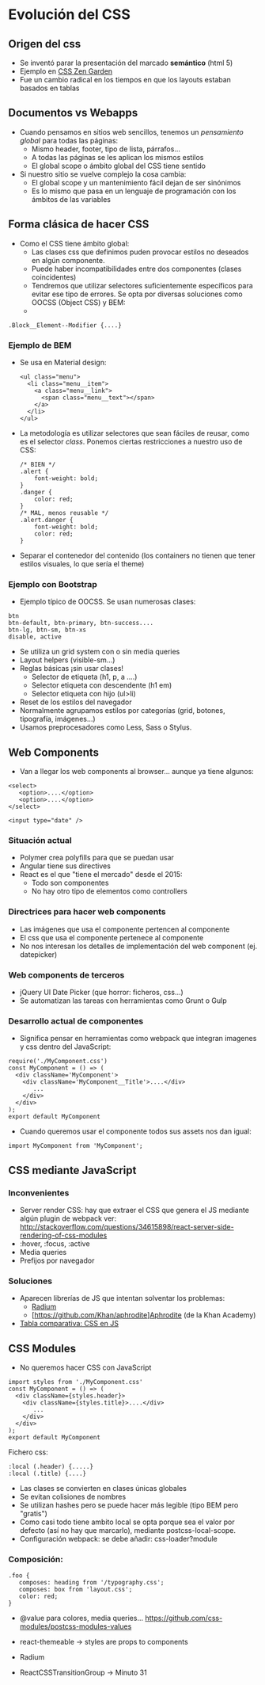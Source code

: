 # Evolución del CSS



## Origen del css

- Se inventó parar la presentación del marcado **semántico** (html 5)
- Ejemplo en [CSS Zen Garden](http://www.csszengarden.com/)
- Fue un cambio radical en los tiempos en que los layouts estaban basados en tablas


## Documentos vs Webapps
- Cuando pensamos en sitios web sencillos, tenemos un *pensamiento global* para todas las páginas:
    - Mismo header, footer, tipo de lista, párrafos...
    - A todas las páginas se les aplican los mismos estilos
    - El global scope o ámbito global del CSS tiene sentido
- Si nuestro sitio se vuelve complejo la cosa cambia:
    - El global scope y un mantenimiento fácil dejan de ser sinónimos
    - Es lo mismo que pasa en un lenguaje de programación con los ámbitos de las variables


## Forma clásica de hacer CSS
- Como el CSS tiene ámbito global: 
  - Las clases css que definimos puden provocar estilos no deseados en algún componente.
  - Puede haber incompatibilidades entre dos componentes (clases coincidentes)
  - Tendremos que utilizar selectores suficientemente específicos para evitar ese tipo de errores. Se opta por diversas soluciones como OOCSS (Object CSS) y BEM:
  - 
```
.Block__Element--Modifier {....}
```


### Ejemplo de BEM
- Se usa en Material design:

    ```
    <ul class="menu">
      <li class="menu__item">
        <a class="menu__link">
          <span class="menu__text"></span>
        </a>
      </li>
    </ul>
    ```


- La metodología es utilizar selectores que sean fáciles de reusar, como es el selector *class*. Ponemos ciertas restricciones a nuestro uso de CSS:

  ```
  /* BIEN */
  .alert {
      font-weight: bold;
  }
  .danger {
      color: red;
  }
  /* MAL, menos reusable */
  .alert.danger {
      font-weight: bold;
      color: red;
  }
  ```

- Separar el contenedor del contenido (los containers no tienen que tener estilos visuales, lo que sería el theme)


### Ejemplo con Bootstrap
- Ejemplo típico de OOCSS. Se usan numerosas clases:
```
btn
btn-default, btn-primary, btn-success....
btn-lg, btn-sm, btn-xs
disable, active
```
- Se utiliza un grid system con o sin media queries
- Layout helpers (visible-sm...)
- Reglas básicas ¡sin usar clases!
    - Selector de etiqueta (h1, p, a ....)
    - Selector etiqueta con descendente (h1 em)
    - Selector etiqueta con hijo (ul>li)
- Reset de los estilos del navegador
- Normalmente agrupamos estilos por categorías (grid, botones, tipografía, imágenes...)
- Usamos preprocesadores como Less, Sass o Stylus.



## Web Components
- Van a llegar los web components al browser... aunque ya tiene algunos:

```
<select>
   <option>....</option>
   <option>....</option>
</select>

<input type="date" />
```


### Situación actual

- Polymer crea polyfills para que se puedan usar
- Angular tiene sus directives
- React es el que "tiene el mercado" desde el 2015:
    - Todo son componentes
    - No hay otro tipo de elementos como controllers


### Directrices para hacer web components
- Las imágenes que usa el componente pertencen al componente
- El css que usa el componente pertenece al componente
- No nos interesan los detalles de implementación del web component (ej. datepicker)


### Web components de terceros
- jQuery UI Date Picker (que horror: ficheros, css...)
- Se automatizan las tareas con herramientas como Grunt o Gulp


### Desarrollo actual de componentes
- Significa pensar en herramientas como webpack que integran imagenes y css dentro del JavaScript:

```
require('./MyComponent.css')
const MyComponent = () => (
  <div className='MyComponent'>
    <div className='MyComponent__Title'>....</div>
       ...
    </div>
  </div>
);
export default MyComponent
```

- Cuando queremos usar el componente todos sus assets nos dan igual:

```
import MyComponent from 'MyComponent';
```



## CSS mediante JavaScript


### Inconvenientes

- Server render CSS: hay que extraer el CSS que genera el JS mediante algún plugin de webpack
  ver: http://stackoverflow.com/questions/34615898/react-server-side-rendering-of-css-modules
- :hover, :focus, :active
- Media queries
- Prefijos por navegador


### Soluciones
- Aparecen librerías de JS que intentan solventar los problemas:
  - [Radium](https://github.com/FormidableLabs/radium)
  - [https://github.com/Khan/aphrodite]Aphrodite (de la Khan Academy)
- [Tabla comparativa: CSS en JS](https://github.com/MicheleBertoli/css-in-js)



## CSS Modules
- No queremos hacer CSS con JavaScript

```
import styles from './MyComponent.css'
const MyComponent = () => (
  <div className={styles.header}>
    <div className={styles.title}>....</div>
       ...
    </div>
  </div>
);
export default MyComponent
```

Fichero css:
```
:local (.header) {.....}
:local (.title) {....}
```


- Las clases se convierten en clases únicas globales
- Se evitan colisiones de nombres 
- Se utilizan hashes pero se puede hacer más legible (tipo BEM pero "gratis")
- Como casi todo tiene ambito local se opta porque sea el valor por defecto (así no hay que marcarlo), mediante postcss-local-scope. 
- Configuración webpack: se debe añadir: css-loader?module 

### Composición:

```
.foo {
   composes: heading from '/typography.css';
   composes: box from 'layout.css';
   color: red;
}
```

- @value para colores, media queries...
https://github.com/css-modules/postcss-modules-values

- react-themeable -> styles are props to components
- Radium
- ReactCSSTransitionGroup -> Minuto 31




